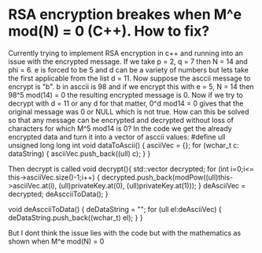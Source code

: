 
# RSA encryption breakes when M^e mod(N) = 0 (C++). How to fix?

Currently trying to implement RSA encryption in c++ and running into an issue with the encrypted message.
If we take p = 2, q = 7 then N = 14 and phi = 6. e is forced to be 5 and d can be a variety of numbers but lets take the first applicable from the list d = 11. Now suppose the asccii message to encrypt is "b".
b in asccii is 98 and if we encrypt this with e = 5, N = 14 then 98^5 mod(14) = 0 the resulting encrypted message is 0. Now if we try to decrypt with d = 11 or any d for that matter, 0^d mod14 = 0 gives that the original message was 0 or NULL which is not true.
How can this be solved so that any message can be encrypted and decrypted without loss of characters for which M^5 mod14 is 0?
In the code we get the already encrypted data and turn it into a vector of asccii values:
#define ull unsigned long long int
void dataToAscii() {
    asciiVec = {};
    for (wchar_t c: dataString) {
        asciiVec.push_back((ull) c);
    }
}

Then decrypt is called
void decrypt(){
    std::vector<ull> decrypted;
    for (int i=0;i<= this->asciiVec.size()-1;i++) {
        decrypted.push_back(modPow((ull)this->asciiVec.at(i), (ull)privateKey.at(0), (ull)privateKey.at(1)));
    }
    deAsciiVec = decrypted;
    deAscciiToData();
}

void deAscciiToData() {
    deDataString = "";
    for (ull el:deAsciiVec) {
        deDataString.push_back((wchar_t) el);
    }
}

But I dont think the issue lies with the code but with the mathematics as shown when M^e mod(N) = 0

        
